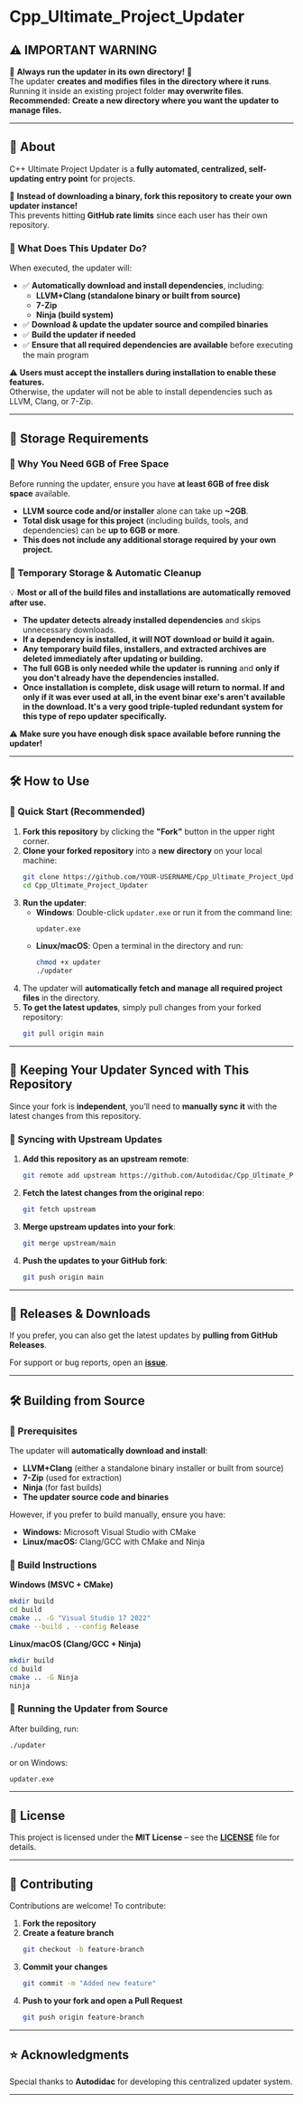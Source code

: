 # Cpp_Ultimate_Project_Updater

## ⚠️ IMPORTANT WARNING

🚨 **Always run the updater in its own directory!** 🚨  
The updater **creates and modifies files in the directory where it runs**.  
Running it inside an existing project folder **may overwrite files**.  
**Recommended:** **Create a new directory where you want the updater to manage files.**  

---

## 🌟 About

C++ Ultimate Project Updater is a **fully automated, centralized, self-updating entry point** for projects.  

🚀 **Instead of downloading a binary, fork this repository to create your own updater instance!**  
This prevents hitting **GitHub rate limits** since each user has their own repository.

### **🔹 What Does This Updater Do?**
When executed, the updater will:
- ✅ **Automatically download and install dependencies**, including:
  - **LLVM+Clang (standalone binary or built from source)**
  - **7-Zip**
  - **Ninja (build system)**
- ✅ **Download & update the updater source and compiled binaries**  
- ✅ **Build the updater if needed**  
- ✅ **Ensure that all required dependencies are available** before executing the main program  

⚠️ **Users must accept the installers during installation to enable these features.**  
Otherwise, the updater will not be able to install dependencies such as LLVM, Clang, or 7-Zip.

---

## 💾 Storage Requirements

### **🔹 Why You Need 6GB of Free Space**
Before running the updater, ensure you have **at least 6GB of free disk space** available.

- **LLVM source code and/or installer** alone can take up **~2GB**.
- **Total disk usage for this project** (including builds, tools, and dependencies) can be **up to 6GB or more**.
- **This does not include any additional storage required by your own project.**

### **🔹 Temporary Storage & Automatic Cleanup**
💡 **Most or all of the build files and installations are automatically removed after use.**  
- **The updater detects already installed dependencies** and skips unnecessary downloads.  
- **If a dependency is installed, it will NOT download or build it again.**  
- **Any temporary build files, installers, and extracted archives are deleted immediately after updating or building.**  
- **The full 6GB is only needed while the updater is running** and **only if you don't already have the dependencies installed.**  
- **Once installation is complete, disk usage will return to normal. If and only if it was ever used at all, in the event binar exe's aren't available in the download. It's a very good triple-tupled redundant system for this type of repo updater specifically.**  

⚠️ **Make sure you have enough disk space available before running the updater!**  

---

## 🛠️ How to Use

### **🔹 Quick Start (Recommended)**
1. **Fork this repository** by clicking the **"Fork"** button in the upper right corner.
2. **Clone your forked repository** into a **new directory** on your local machine:
   ```sh
   git clone https://github.com/YOUR-USERNAME/Cpp_Ultimate_Project_Updater.git
   cd Cpp_Ultimate_Project_Updater
   ```
3. **Run the updater**:
   - **Windows**: Double-click `updater.exe` or run it from the command line:
     ```sh
     updater.exe
     ```
   - **Linux/macOS**: Open a terminal in the directory and run:
     ```sh
     chmod +x updater
     ./updater
     ```
4. The updater will **automatically fetch and manage all required project files** in the directory.
5. **To get the latest updates**, simply pull changes from your forked repository:
   ```sh
   git pull origin main
   ```

---

## 🔄 Keeping Your Updater Synced with This Repository

Since your fork is **independent**, you’ll need to **manually sync it** with the latest changes from this repository.

### **🔹 Syncing with Upstream Updates**
1. **Add this repository as an upstream remote**:
   ```sh
   git remote add upstream https://github.com/Autodidac/Cpp_Ultimate_Project_Updater.git
   ```
2. **Fetch the latest changes from the original repo**:
   ```sh
   git fetch upstream
   ```
3. **Merge upstream updates into your fork**:
   ```sh
   git merge upstream/main
   ```
4. **Push the updates to your GitHub fork**:
   ```sh
   git push origin main
   ```

---

## 🔗 Releases & Downloads

If you prefer, you can also get the latest updates by **pulling from GitHub Releases**.

For support or bug reports, open an **[issue](https://github.com/Autodidac/Cpp_Ultimate_Project_Updater/issues)**.

---

## 🛠️ Building from Source

### **🔹 Prerequisites**
The updater will **automatically download and install**:
- **LLVM+Clang** (either a standalone binary installer or built from source)
- **7-Zip** (used for extraction)
- **Ninja** (for fast builds)
- **The updater source code and binaries**

However, if you prefer to build manually, ensure you have:
- **Windows:** Microsoft Visual Studio with CMake
- **Linux/macOS:** Clang/GCC with CMake and Ninja

### **🔹 Build Instructions**
**Windows (MSVC + CMake)**
```sh
mkdir build
cd build
cmake .. -G "Visual Studio 17 2022"
cmake --build . --config Release
```

**Linux/macOS (Clang/GCC + Ninja)**
```sh
mkdir build
cd build
cmake .. -G Ninja
ninja
```

### **🔹 Running the Updater from Source**
After building, run:
```sh
./updater
```
or on Windows:
```sh
updater.exe
```

---

## 📜 License

This project is licensed under the **MIT License** – see the **[LICENSE](LICENSE)** file for details.

---

## 🤝 Contributing

Contributions are welcome! To contribute:
1. **Fork the repository**
2. **Create a feature branch**
   ```sh
   git checkout -b feature-branch
   ```
3. **Commit your changes**
   ```sh
   git commit -m "Added new feature"
   ```
4. **Push to your fork and open a Pull Request**
   ```sh
   git push origin feature-branch
   ```

---

## ⭐ Acknowledgments

Special thanks to **Autodidac** for developing this centralized updater system.

---
